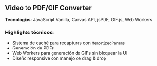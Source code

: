 ## Video to PDF/GIF Converter 
**Tecnologías**: JavaScript Vanilla, Canvas API, jsPDF, GIF.js, Web Workers

### Highlights técnicos:
- Sistema de caché para recapturas con `MemorizedParams`
- Generación de PDFs
- Web Workers para generación de GIFs sin bloquear la UI
- Diseño responsive con manejo de drag & drop
